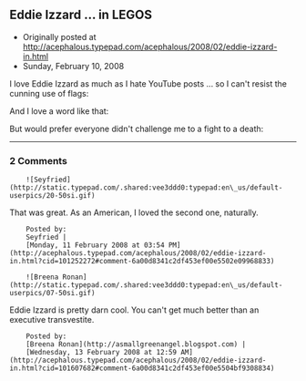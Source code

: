 ## Eddie Izzard ... in LEGOS

 * Originally posted at http://acephalous.typepad.com/acephalous/2008/02/eddie-izzard-in.html
 * Sunday, February 10, 2008



I love Eddie Izzard as much as I hate YouTube posts ... so I can't resist the cunning use of flags:

[](http://www.youtube.com/v/hYeFcSq7Mxg&rel=1)[](http://www.youtube.com/v/hYeFcSq7Mxg&rel=1)[](http://www.youtube.com/v/hYeFcSq7Mxg&rel=1)


And I love a word like that:

[](http://www.youtube.com/v/N0onquIv89g&rel=1)[](http://www.youtube.com/v/N0onquIv89g&rel=1)[](http://www.youtube.com/v/N0onquIv89g&rel=1)


But would prefer everyone didn't challenge me to a fight to a death:

[](http://www.youtube.com/v/Sv5iEK-IEzw&rel=1)[](http://www.youtube.com/v/Sv5iEK-IEzw&rel=1)[](http://www.youtube.com/v/Sv5iEK-IEzw&rel=1)



		

* * *

### 2 Comments 

		

                
[]()

	

		![Seyfried](http://static.typepad.com/.shared:vee3ddd0:typepad:en\_us/default-userpics/20-50si.gif)
	

	

		

That was great.  As an American, I loved the second one, naturally.

	

		Posted by:
		Seyfried |
		[Monday, 11 February 2008 at 03:54 PM](http://acephalous.typepad.com/acephalous/2008/02/eddie-izzard-in.html?cid=101252272#comment-6a00d8341c2df453ef00e5502e09968833)

[]()

	

		![Breena Ronan](http://static.typepad.com/.shared:vee3ddd0:typepad:en\_us/default-userpics/07-50si.gif)
	

	

		

Eddie Izzard is pretty darn cool. You can't get much better than an executive transvestite.

	

		Posted by:
		[Breena Ronan](http://asmallgreenangel.blogspot.com) |
		[Wednesday, 13 February 2008 at 12:59 AM](http://acephalous.typepad.com/acephalous/2008/02/eddie-izzard-in.html?cid=101607682#comment-6a00d8341c2df453ef00e5504bf9308834)

		

        